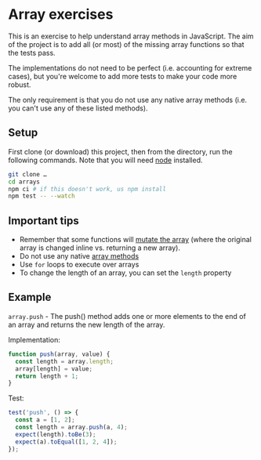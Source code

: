 # Array exercises

This is an exercise to help understand array methods in JavaScript. The aim of the project is to add all (or most) of the missing array functions so that the tests pass.

The implementations do not need to be perfect (i.e. accounting for extreme cases), but you're welcome to add more tests to make your code more robust.

The only requirement is that you do not use any native array methods (i.e. you can't use any of these listed methods).

## Setup

First clone (or download) this project, then from the directory, run the following commands. Note that you will need [node](https://nodejs.org) installed.

```sh
git clone …
cd arrays
npm ci # if this doesn't work, us npm install
npm test -- --watch
```

## Important tips

- Remember that some functions will [mutate the array](https://doesitmutate.xyz/) (where the original array is changed inline vs. returning a new array).
- Do not use any native [array methods](https://developer.mozilla.org/en-US/docs/Web/JavaScript/Reference/Global_Objects/Array)
- Use `for` loops to execute over arrays
- To change the length of an array, you can set the `length` property

## Example

`array.push` - The push() method adds one or more elements to the end of an array and returns the new length of the array.

Implementation:

```js
function push(array, value) {
  const length = array.length;
  array[length] = value;
  return length + 1;
}
```

Test:

```js
test('push', () => {
  const a = [1, 2];
  const length = array.push(a, 4);
  expect(length).toBe(3);
  expect(a).toEqual([1, 2, 4]);
});
```

